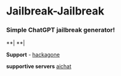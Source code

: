 # Jailbreak-Jailbreak
### Simple ChatGPT jailbreak generator!
**|
**|

**Support** *-* [hackagone](https://discord.gg/UkP6bK7XhR)

**supportive servers** [aichat](https://discord.gg/aichat)
